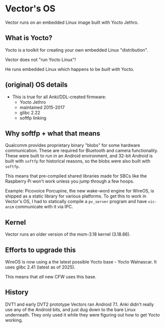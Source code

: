 # Vector's OS

Vector runs on an embedded Linux image built with Yocto Jethro.

## What is Yocto?

Yocto is a toolkit for creating your own embedded Linux "distribution".

Vector does not "run Yocto Linux"!

He runs embedded Linux which happens to be *built with* Yocto.

## (original) OS details

- This is true for all Anki/DDL-created firmware:
    - Yocto Jethro
    - maintained 2015-2017
    - glibc 2.22
    - softfp linking

## Why softfp + what that means

Qualcomm provides proprietary binary "blobs" for some hardware communication. These are required for Bluetooth and camera functionality. These were built to run in an Android environment, and 32-bit Android is built with `softfp` for historical reasons, so the blobs were also built with `softfp`.

This means that pre-compiled shared libraries made for SBCs like the Raspberry Pi won't work unless you jump through a few hoops.

Example: Picovoice Porcupine, the new wake-word engine for WireOS, is shipped as a static library for various platforms. To get this to work in Vector's OS, I had to statically compile a `pv_server` program and have `vic-anim` communicate with it via IPC.

## Kernel

Vector runs an older version of the msm-3.18 kernel (3.18.66).

## Efforts to upgrade this

WireOS is now using a the latest possible Yocto base - Yocto Walnascar. It uses glibc 2.41 (latest as of 2025).

This means that *all* new CFW uses this base.

## History

DVT1 and early DVT2 prototype Vectors ran Android 7.1. Anki didn't really use any of the Android bits, and just dug down to the bare Linux underneath. They only used it while they were figuring out how to get Yocto working.